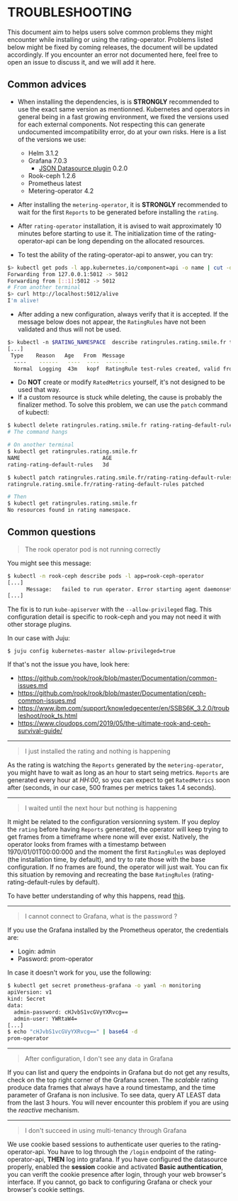 # **TROUBLESHOOTING**

This document aim to helps users solve common problems they might encounter while installing or using the rating-operator.
Problems listed below might be fixed by coming releases, the document will be updated accordingly.
If you encounter an error not documented here, feel free to open an issue to discuss it, and we will add it here.

## Common advices

- When installing the dependencies, is is **STRONGLY** recommended to use the exact same version as mentionned. Kubernetes and operators in general being in a fast growing environment, we fixed the versions used for each external components. Not respecting this can generate undocumented imcompatibility error, do at your own risks.
    Here is a list of the versions we use:
    - Helm 3.1.2
    - Grafana 7.0.3
        - [JSON Datasource plugin](https://grafana.com/grafana/plugins/simpod-json-datasource) 0.2.0
    - Rook-ceph 1.2.6
    - Prometheus latest
    - Metering-operator 4.2


- After installing the `metering-operator`, it is **STRONGLY** recommended to wait for the first `Reports` to be generated before installing the `rating`.
- After `rating-operator` installation, it is avised to wait approximately 10 minutes before starting to use it. The initialization time of the rating-operator-api can be long depending on the allocated resources.
- To test the ability of the rating-operator-api to answer, you can try:
```sh
$> kubectl get pods -l app.kubernetes.io/component=api -o name | cut -d/ -f2 | xargs -I{} kubectl port-forward {} 5012:5012
Forwarding from 127.0.0.1:5012 -> 5012
Forwarding from [::1]:5012 -> 5012
# From another terminal
$> curl http://localhost:5012/alive
I'm alive!
```
- After adding a new configuration, always verify that it is accepted. If the message below does not appear, the `RatingRules` have not been validated and thus will not be used.
```sh
$> kubectl -n $RATING_NAMESPACE  describe ratingrules.rating.smile.fr test-rules
[...]
 Type    Reason   Age   From  Message
  ----    ------   ----  ----  -------
  Normal  Logging  43m   kopf  RatingRule test-rules created, valid from 2020-04-22T12:46:41Z.
```

- Do **NOT** create or modify `RatedMetrics` yourself, it's not designed to be used that way.
- If a custom resource is stuck while deleting, the cause is probably the finalizer method. To solve this problem, we can use the `patch` command of kubectl:
```sh
$ kubectl delete ratingrules.rating.smile.fr rating-rating-default-rules
# The command hangs

# On another terminal
$ kubectl get ratingrules.rating.smile.fr
NAME                          AGE
rating-rating-default-rules   3d

$ kubectl patch ratingrules.rating.smile.fr/rating-rating-default-rules -p '{"metadata":{"finalizers":[]}}' --type=merge
ratingrule.rating.smile.fr/rating-rating-default-rules patched

# Then
$ kubectl get ratingrules.rating.smile.fr
No resources found in rating namespace.
```

## Common questions

> The rook operator pod is not running correctly

You might see this message:

```sh
$ kubectl -n rook-ceph describe pods -l app=rook-ceph-operator
[...]
      Message:   failed to run operator. Error starting agent daemonset: error starting agent daemonset: failed to create rook-ceph-agent daemon set. DaemonSet.apps "rook-ceph-agent" is invalid: spec.template.spec.containers[0].securityContext.privileged: Forbidden: disallowed by cluster policy
[...]
```

The fix is to run `kube-apiserver` with the `--allow-privileged` flag.
This configuration detail is specific to rook-ceph and you may not need it with other storage plugins.

In our case with Juju:

```
$ juju config kubernetes-master allow-privileged=true
```

If that's not the issue you have, look here:

 * https://github.com/rook/rook/blob/master/Documentation/common-issues.md
 * https://github.com/rook/rook/blob/master/Documentation/ceph-common-issues.md
 * https://www.ibm.com/support/knowledgecenter/en/SSBS6K_3.2.0/troubleshoot/rook_ts.html
 * https://www.cloudops.com/2019/05/the-ultimate-rook-and-ceph-survival-guide/

----
> I just installed the rating and nothing is happening

As the rating is watching the `Reports` generated by the `metering-operator`, you might have to wait as long as an hour to start seing metrics.
`Reports` are generated every hour at *HH:00*, so you can expect to get `RatedMetrics` soon after (seconds, in our case, 500 frames per metrics takes 1.4 seconds).

---
> I waited until the next hour but nothing is happening

It might be related to the configuration versionning system. If you deploy the `rating` before having `Reports` generated, the operator will keep trying to get frames from a timeframe where none will ever exist.
Natively, the operator looks from frames with a timestamp between 1970/01/01T00:00:000 and the moment the first `RatingRules` was deployed (the installation time, by default), and try to rate those with the base configuration. If no frames are found, the operator will just wait.
You can fix this situation by removing and recreating the base `RatingRules` (rating-rating-default-rules by default).

To have better understanding of why this happens, read [this](/documentation/FEATURES.md).

---
> I cannot connect to Grafana, what is the password ?

If you use the Grafana installed by the Prometheus operator, the credentials are:
- Login: admin
- Password: prom-operator

In case it doesn't work for you, use the following:
```sh
$ kubectl get secret prometheus-grafana -o yaml -n monitoring
apiVersion: v1
kind: Secret
data:
  admin-password: cHJvbS1vcGVyYXRvcg==
  admin-user: YWRtaW4=
[...]
$ echo "cHJvbS1vcGVyYXRvcg==" | base64 -d
prom-operator
```


---
> After configuration, I don't see any data in Grafana

If you can list and query the endpoints in Grafana but do not get any results, check on the top right corner of the Grafana screen. The *scalable* rating produce data frames that always have a round timestamp, and the time parameter of Grafana is non inclusive.
To see data, query AT LEAST data from the last 3 hours.
You will never encounter this problem if you are using the *reactive* mechanism.

---
> I don't succeed in using multi-tenancy through Grafana

We use cookie based sessions to authenticate user queries to the rating-operator-api.
You have to log through the `/login` endpoint of the rating-operator-api, **THEN** log into grafana.
If you have configured the datasource properly, enabled the **session** cookie and activated **Basic authentication**, you can verift the cookie presence after login, through your web browser's interface.
If you cannot, go back to configuring Grafana or check your browser's cookie settings.


